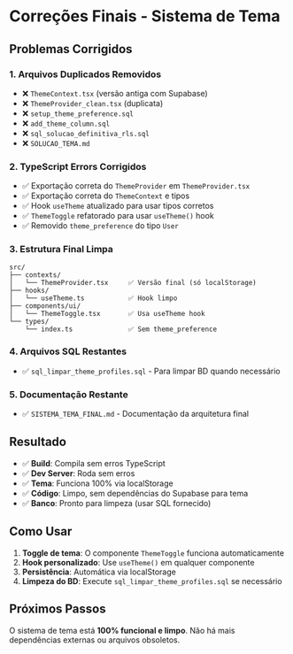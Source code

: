 # Correções Finais - Sistema de Tema

## Problemas Corrigidos

### 1. **Arquivos Duplicados Removidos**
- ❌ `ThemeContext.tsx` (versão antiga com Supabase)
- ❌ `ThemeProvider_clean.tsx` (duplicata)
- ❌ `setup_theme_preference.sql` 
- ❌ `add_theme_column.sql`
- ❌ `sql_solucao_definitiva_rls.sql`
- ❌ `SOLUCAO_TEMA.md`

### 2. **TypeScript Errors Corrigidos**
- ✅ Exportação correta do `ThemeProvider` em `ThemeProvider.tsx`
- ✅ Exportação correta do `ThemeContext` e tipos
- ✅ Hook `useTheme` atualizado para usar tipos corretos
- ✅ `ThemeToggle` refatorado para usar `useTheme()` hook
- ✅ Removido `theme_preference` do tipo `User`

### 3. **Estrutura Final Limpa**
```
src/
├── contexts/
│   └── ThemeProvider.tsx     ✅ Versão final (só localStorage)
├── hooks/
│   └── useTheme.ts           ✅ Hook limpo
├── components/ui/
│   └── ThemeToggle.tsx       ✅ Usa useTheme hook
└── types/
    └── index.ts              ✅ Sem theme_preference
```

### 4. **Arquivos SQL Restantes**
- ✅ `sql_limpar_theme_profiles.sql` - Para limpar BD quando necessário

### 5. **Documentação Restante**
- ✅ `SISTEMA_TEMA_FINAL.md` - Documentação da arquitetura final

## Resultado

- ✅ **Build**: Compila sem erros TypeScript
- ✅ **Dev Server**: Roda sem erros
- ✅ **Tema**: Funciona 100% via localStorage
- ✅ **Código**: Limpo, sem dependências do Supabase para tema
- ✅ **Banco**: Pronto para limpeza (usar SQL fornecido)

## Como Usar

1. **Toggle de tema**: O componente `ThemeToggle` funciona automaticamente
2. **Hook personalizado**: Use `useTheme()` em qualquer componente
3. **Persistência**: Automática via localStorage
4. **Limpeza do BD**: Execute `sql_limpar_theme_profiles.sql` se necessário

## Próximos Passos

O sistema de tema está **100% funcional e limpo**. Não há mais dependências externas ou arquivos obsoletos.
